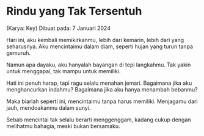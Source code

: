 # Rindu yang Tak Tersentuh
(Karya: Key)
Dibuat pada: 7 Januari 2024

Hari ini, aku kembali memikirkanmu,
lebih dari kemarin, lebih dari yang seharusnya.
Aku mencintaimu dalam diam,
seperti hujan yang turun tanpa gemuruh.

Namun apa dayaku,
aku hanyalah bayangan di tepi langkahmu.
Tak yakin untuk menggapai,
tak mampu untuk memiliki.

Hati ini penuh harap,
tapi ragu selalu menahan jemari.
Bagaimana jika aku menghancurkan indahmu?
Bagaimana jika aku hanya menambah bebanmu?

Maka biarlah seperti ini,
mencintaimu tanpa harus memiliki.
Menjagamu dari jauh,
mendoakanmu dalam sunyi.

Sebab mencintai tak selalu berarti menggenggam,
kadang cukup dengan melihatmu bahagia,
meski bukan bersamaku.


